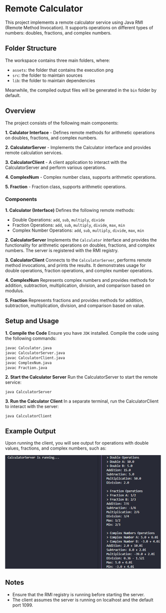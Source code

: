 # Remote Calculator

This project implements a remote calculator service using Java RMI (Remote Method Invocation). It supports operations on different types of numbers: doubles, fractions, and complex numbers.

## Folder Structure

The workspace contains three main folders, where:

- `assets`: the folder that contains the execution png
- `src`: the folder to maintain sources
- `lib`: the folder to maintain dependencies

Meanwhile, the compiled output files will be generated in the `bin` folder by default.

## Overview

The project consists of the following main components:

**1. Calulator Interface** - Defines remote methods for arithmetic operations on doubles, fractions, and complex numbers.

**2. CalculatorServer** - Implements the Calculator interface and provides remote calculation services.

**3. CalculatorClient** - A client application to interact with the CalculatorServer and perform various operations.

**4. ComplexNum** - Complex number class, supports arithmetic operations.

**5. Fraction** - Fraction class, supports arithmetic operations.


### Components
**1. Calculator (Interface)**
Defines the following remote methods:

- Double Operations: `add`, `sub`, `multiply`, `divide`
- Fraction Operations: `add`, `sub`, `multiply`, `divide`, `max`, `min`
- Complex Number Operations: `add`, `sub`, `multiply`, `divide`, `max`, `min`
  
**2. CalculatorServer**
Implements the  `Calculator` interface and provides the functionality for arithmetic operations on doubles, fractions, and complex numbers. The server is registered with the RMI registry.

**3. CalculatorClient**
Connects to the `CalculatorServer`, performs remote method invocations, and prints the results. It demonstrates usage for double operations, fraction operations, and complex number operations.

**4. ComplexNum**
Represents complex numbers and provides methods for addition, subtraction, multiplication, division, and comparison based on modulus.

**5. Fraction**
Represents fractions and provides methods for addition, subtraction, multiplication, division, and comparison based on value.

## Setup and Usage
**1. Compile the Code** 
Ensure you have `JDK` installed. Compile the code using the following commands:
```
javac Calculator.java
javac CalculatorServer.java
javac CalculatorClient.java
javac ComplexNum.java
javac Fraction.java
```

**2. Start the Calculator Server**
Run the CalculatorServer to start the remote service:
```
java CalculatorServer
```

**3. Run the Calculator Client**
In a separate terminal, run the CalculatorClient to interact with the server:
```
java CalculatorClient
```

## Example Output
Upon running the client, you will see output for operations with double values, fractions, and complex numbers, such as:

<img src ="https://github.com/lihviaa/comp_distribuida/blob/main/assets/execucao.png" alt="Execução do programa">

## Notes
- Ensure that the RMI registry is running before starting the server.
- The client assumes the server is running on localhost and the default port 1099.
